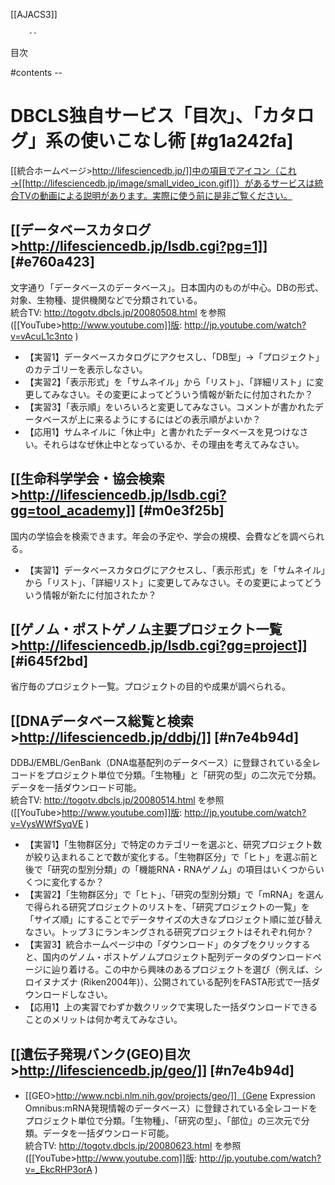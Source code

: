 [[AJACS3]]


        --
目次

#contents
        --
# DBCLS独自サービス「目次」、「カタログ」系の使いこなし術 [#g1a242fa]

[[統合ホームページ>http://lifesciencedb.jp/]]中の項目でアイコン（これ→[[http://lifesciencedb.jp/image/small_video_icon.gif]]）があるサービスは統合TVの動画による説明があります。実際に使う前に是非ご覧ください。

## [[データベースカタログ>http://lifesciencedb.jp/lsdb.cgi?pg=1]] [#e760a423]
文字通り「データベースのデータベース」。日本国内のものが中心。DBの形式、対象、生物種、提供機関などで分類されている。<br>
統合TV: http://togotv.dbcls.jp/20080508.html を参照([[YouTube>http://www.youtube.com]]版: http://jp.youtube.com/watch?v=vAcuL1c3nto )

- 【実習1】データベースカタログにアクセスし、「DB型」→「プロジェクト」のカテゴリーを表示しなさい。
- 【実習2】「表示形式」を「サムネイル」から「リスト」、「詳細リスト」に変更してみなさい。その変更によってどういう情報が新たに付加されたか？
- 【実習3】「表示順」をいろいろと変更してみなさい。コメントが書かれたデータベースが上に来るようにするにはどの表示順がよいか？
- 【応用1】サムネイルに「休止中」と書かれたデータベースを見つけなさい。それらはなぜ休止中となっているか、その理由を考えてみなさい。

## [[生命科学学会・協会検索>http://lifesciencedb.jp/lsdb.cgi?gg=tool_academy]] [#m0e3f25b]
国内の学協会を検索できます。年会の予定や、学会の規模、会費などを調べられる。

- 【実習1】データベースカタログにアクセスし、「表示形式」を「サムネイル」から「リスト」、「詳細リスト」に変更してみなさい。その変更によってどういう情報が新たに付加されたか？

## [[ゲノム・ポストゲノム主要プロジェクト一覧>http://lifesciencedb.jp/lsdb.cgi?gg=project]] [#i645f2bd]
省庁毎のプロジェクト一覧。プロジェクトの目的や成果が調べられる。

## [[DNAデータベース総覧と検索>http://lifesciencedb.jp/ddbj/]] [#n7e4b94d]
DDBJ/EMBL/GenBank（DNA塩基配列のデータベース）に登録されている全レコードをプロジェクト単位で分類。「生物種」と「研究の型」の二次元で分類。データを一括ダウンロード可能。<br>
統合TV: http://togotv.dbcls.jp/20080514.html を参照([[YouTube>http://www.youtube.com]]版: http://jp.youtube.com/watch?v=VysWWfSyqVE )

- 【実習1】「生物群区分」で特定のカテゴリーを選ぶと、研究プロジェクト数が絞り込まれることで数が変化する。「生物群区分」で「ヒト」を選ぶ前と後で「研究の型別分類」の「機能RNA・RNAゲノム」の項目はいくつからいくつに変化するか？
- 【実習2】「生物群区分」で「ヒト」、「研究の型別分類」で「mRNA」を選んで得られる研究プロジェクトのリストを、「研究プロジェクトの一覧」を「サイズ順」にすることでデータサイズの大きなプロジェクト順に並び替えなさい。トップ３にランキングされる研究プロジェクトはそれぞれ何か？
- 【実習3】統合ホームページ中の「ダウンロード」のタブをクリックすると、国内のゲノム・ポストゲノムプロジェクト配列データのダウンロードページに辿り着ける。この中から興味のあるプロジェクトを選び（例えば、シロイヌナズナ (Riken2004年)）、公開されている配列をFASTA形式で一括ダウンロードしなさい。
- 【応用1】上の実習でわずか数クリックで実現した一括ダウンロードできることのメリットは何か考えてみなさい。

## [[遺伝子発現バンク(GEO)目次>http://lifesciencedb.jp/geo/]] [#n7e4b94d]
- [[GEO>http://www.ncbi.nlm.nih.gov/projects/geo/]]（Gene Expression Omnibus:mRNA発現情報のデータベース）に登録されている全レコードをプロジェクト単位で分類。「生物種」、「研究の型」、「部位」の三次元で分類。データを一括ダウンロード可能。<br>
統合TV: http://togotv.dbcls.jp/20080623.html を参照([[YouTube>http://www.youtube.com]]版: http://jp.youtube.com/watch?v=_EkcRHP3orA )
